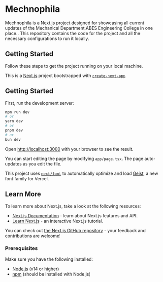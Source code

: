 
# Mechnophila

Mechnophila is a Next.js project designed for showcasing all current updates of the Mechanical Department,ABES Engineering College in one place.. This repository contains the code for the project and all the necessary configurations to run it locally.

## Getting Started

Follow these steps to get the project running on your local machine.


This is a [Next.js](https://nextjs.org) project bootstrapped with [`create-next-app`](https://nextjs.org/docs/app/api-reference/cli/create-next-app).

## Getting Started

First, run the development server:

```bash
npm run dev
# or
yarn dev
# or
pnpm dev
# or
bun dev
```

Open [http://localhost:3000](http://localhost:3000) with your browser to see the result.

You can start editing the page by modifying `app/page.tsx`. The page auto-updates as you edit the file.

This project uses [`next/font`](https://nextjs.org/docs/app/building-your-application/optimizing/fonts) to automatically optimize and load [Geist](https://vercel.com/font), a new font family for Vercel.

## Learn More

To learn more about Next.js, take a look at the following resources:

- [Next.js Documentation](https://nextjs.org/docs) - learn about Next.js features and API.
- [Learn Next.js](https://nextjs.org/learn) - an interactive Next.js tutorial.

You can check out [the Next.js GitHub repository](https://github.com/vercel/next.js) - your feedback and contributions are welcome!

### Prerequisites

Make sure you have the following installed:
- [Node.js](https://nodejs.org/) (v14 or higher)
- [npm](https://www.npmjs.com/get-npm) (should be installed with Node.js)




    

